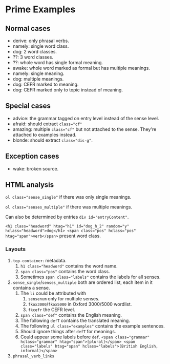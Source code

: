 # Prime Examples

## Normal cases

* derive: only phrasal verbs.
* namely: single word class.
* dog: 2 word classes.
* ??: 3 word classes.
* ??: whole word has single formal meaning.
* awake: whole word marked as formal but has multiple meanings.
* namely: single meaning.
* dog: multiple meanings.
* dog: CEFR marked to meaning.
* dog: CEFR marked only to topic instead of meaning.

## Special cases

* advice: the grammar tagged on entry level instead of the sense level.
* afraid: should extract `class="cf"`
* amazing: multiple `class="cf"` but not attached to the sense. They're attached to examples instead.
* blonde: should extract `class="dis-g"`.

## Exception cases

* wake: broken source.

## HTML analysis

`ol class="sense_single"` if there was only single meanings.

`ol class="senses_multiple"` if there was multiple meanings.

Can also be determined by entries `div id="entryContent"`.

`<h1 class="headword" htag="h1" id="dog_h_2" random="y" hclass="headword">dog</h1> <span class="pos" hclass="pos" htag="span">verb</span>` present word class.

### Layouts

1. `top-container`: metadata.
    1.  `h1 class="headword"` contains the word name.
    2.  `span class="pos"` contains the word class.
    3.  Sometimes `span class="labels"` contains the labels for all senses.
2. `sense_single`/`senses_multiple` both are ordered list, each item in it contains a sense.
    1. The `li` could be attributed with
        1. `sensenum` only for multiple senses.
        2. `fkox3000`/`fkox5000` in Oxford 3000/5000        wordlist.
        3. `fkcefr` the CEFR level.
    2. `span class="def"` contains the English meaning.
    3. The following `defT` contains the translated   meaning.
    4. The following `ul class="examples"` contains the   example sentences.
    5. Should ignore things after `defT` for meanings.
    6. Could appear some labels before `def`. `<span class="grammar" hclass="grammar" htag="span">[plural]</span> <span class="labels" htag="span" hclass="labels">(British English, informal)</span>`
3. `phrasal_verb_links`
